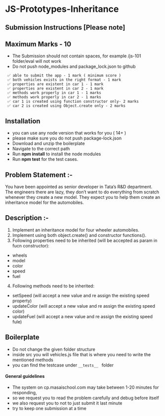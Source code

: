 # JS-Prototypes-Inheritance

## Submission Instructions [Please note]

## Maximum Marks - 10

- The Submission should not contain spaces, for example /js-101 folder/eval will not work
- Do not push node_modules and package_lock.json to github

```
 ✅ able to submit the app - 1 mark ( minimum score )
 ✅ both vehicles exists in the right format - 1 mark
 ✅ properties are existent in car 1 - 1 mark
 ✅ properties are existent in car 2 - 1 mark
 ✅ methods work properly in car 1 - 1 marks
 ✅ methods work properly in car 2 - 1 marks
 ✅ car 1 is created using function constructor only- 2 marks
 ✅ car 2 is created using Object.create only - 2 marks

```

## Installation

- you can use any node version that works for you ( 14+ )
- please make sure you do not push package-lock.json
- Download and unzip the boilerplate
- Navigate to the correct path
- Run **npm install** to install the node modules
- Run **npm test** for the test cases.

## Problem Statement :-

You have been appointed as senior developer in Tata’s R&D department. The engineers there are lazy, they don’t want to do everything from scratch whenever they create a new model. They expect you to help them create an inheritance model for the automobiles.

## Description :-

1. Implement an inheritance model for four wheeler automobiles.
2. Implement using both object.create() and constructor functions().
3. Following properties need to be inherited (will be accepted as param in fucn constructor):

- wheels
- model
- color
- speed
- fuel

4.  Following methods need to be inherited:

- setSpeed (will accept a new value and re assign the existing speed property)
- updateColor (will accept a new value and re assign the existing speed color)
- updateFuel (will accept a new value and re assign the existing speed fule)

## Boilerplate

- Do not change the given folder structure
- inside src you will vehicles.js file that is where you need to write the mentioned methods
- you can find the testcase under `__tests__ ` folder

#### General guidelines

- The system on cp.masaischool.com may take between 1-20 minutes for responding,
- so we request you to read the problem carefully and debug before itself
- we also request you to not to just submit it last minute
- try to keep one submission at a time
